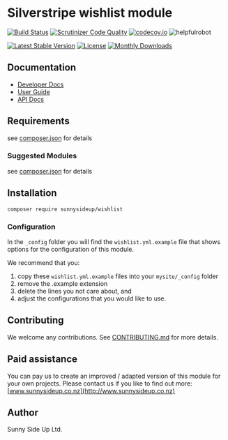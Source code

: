 # Silverstripe wishlist module
[![Build Status](https://travis-ci.org/sunnysideup/silverstripe-wishlist.svg?branch=master)](https://travis-ci.org/sunnysideup/silverstripe-wishlist)
[![Scrutinizer Code Quality](https://scrutinizer-ci.com/g/sunnysideup/silverstripe-wishlist/badges/quality-score.png?b=master)](https://scrutinizer-ci.com/g/sunnysideup/silverstripe-wishlist/?branch=master)
[![codecov.io](https://codecov.io/github/sunnysideup/silverstripe-wishlist/coverage.svg?branch=master)](https://codecov.io/github/sunnysideup/silverstripe-wishlist?branch=master)
![helpfulrobot](https://helpfulrobot.io/sunnysideup/wishlist/badge)

[![Latest Stable Version](https://poser.pugx.org/sunnysideup/wishlist/version)](https://packagist.org/packages/sunnysideup/wishlist)
[![License](https://poser.pugx.org/sunnysideup/wishlist/license)](https://packagist.org/packages/sunnysideup/wishlist)
[![Monthly Downloads](https://poser.pugx.org/sunnysideup/wishlist/d/monthly)](https://packagist.org/packages/sunnysideup/wishlist)


## Documentation



 * [Developer Docs](docs/en/INDEX.md)
 * [User Guide](docs/en/userguide.md)
 * [API Docs](http://docs.ssmods.com/sunnysideup/wishlist)

## Requirements



see [composer.json](composer.json) for details

### Suggested Modules



see [composer.json](composer.json) for details


## Installation


```
composer require sunnysideup/wishlist
```

### Configuration



In the `_config` folder you will find the `wishlist.yml.example`
file that shows options for the configuration of this module.

We recommend that you:

  1. copy these `wishlist.yml.example` files into your
`mysite/_config` folder
  2. remove the .example extension
  3. delete the lines you not care about, and
  4. adjust the configurations that you would like to use.


## Contributing



We welcome any contributions. See [CONTRIBUTING.md](CONTRIBUTING.md) for more details.

## Paid assistance



You can pay us to create an improved / adapted version of this module for your own projects.  Please contact us if you like to find out more: [www.sunnysideup.co.nz](http://www.sunnysideup.co.nz)

## Author



Sunny Side Up Ltd.
